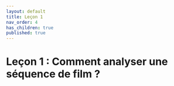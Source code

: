```yaml
---
layout: default
title: Leçon 1
nav_order: 4
has_children: true
published: true
---
```


# Leçon 1 : Comment analyser une séquence de film ?




